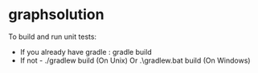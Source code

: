 # graphsolution
To build and run unit tests:
 - If you already have gradle :   gradle build
 - If not -  ./gradlew build (On Unix)  Or .\gradlew.bat build (On Windows)
